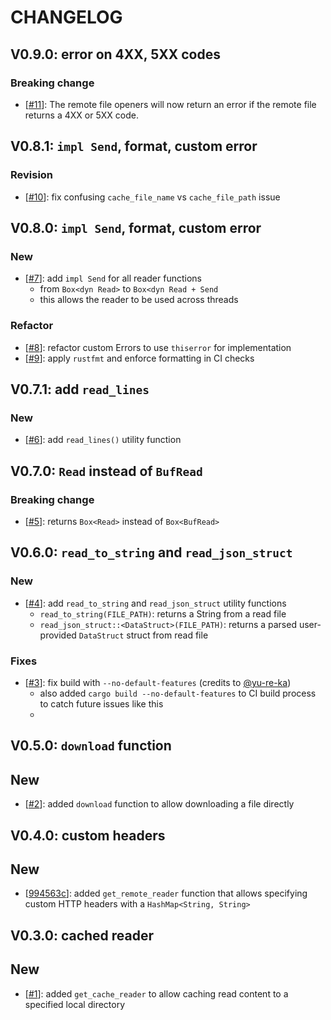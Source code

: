 # CHANGELOG

## V0.9.0: error on 4XX, 5XX codes

### Breaking change

- [[#11](https://github.com/bgpkit/oneio/pull/11)]: The remote file openers will now return an error if the remote file returns a 4XX or 5XX code.

## V0.8.1: `impl Send`, format, custom error

### Revision
- [[#10](https://github.com/bgpkit/oneio/pull/10)]: fix confusing `cache_file_name` vs `cache_file_path` issue

## V0.8.0: `impl Send`, format, custom error

### New
- [[#7](https://github.com/bgpkit/oneio/pull/7)]: add `impl Send` for all reader functions
  - from `Box<dyn Read>` to `Box<dyn Read + Send`
  - this allows the reader to be used across threads

### Refactor

- [[#8](https://github.com/bgpkit/oneio/pull/8)]: refactor custom Errors to use `thiserror` for implementation
- [[#9](https://github.com/bgpkit/oneio/pull/9)]: apply `rustfmt` and enforce formatting in CI checks



## V0.7.1: add `read_lines`

### New

- [[#6](https://github.com/bgpkit/oneio/pull/6)]: add `read_lines()` utility function

## V0.7.0: `Read` instead of `BufRead`

### Breaking change

- [[#5](https://github.com/bgpkit/oneio/pull/5)]: returns `Box<Read>` instead of `Box<BufRead>`



## V0.6.0: `read_to_string` and `read_json_struct`

### New

- [[#4](https://github.com/bgpkit/oneio/pull/4)]: add `read_to_string` and `read_json_struct` utility functions
  - `read_to_string(FILE_PATH)`: returns a String from a read file
  - `read_json_struct::<DataStruct>(FILE_PATH)`: returns a parsed user-provided `DataStruct` struct from read file

### Fixes

- [[#3](https://github.com/bgpkit/oneio/pull/3)]: fix build with `--no-default-features` (credits to [@yu-re-ka](https://github.com/yu-re-ka))
  - also added `cargo build --no-default-features` to CI build process to catch future issues like this
  - 


## V0.5.0: `download` function

## New 

- [[#2](https://github.com/bgpkit/oneio/pull/2)]: added `download` function to allow downloading a file directly

## V0.4.0: custom headers

## New

- [[994563c](https://github.com/bgpkit/oneio/commit/994563cb00b344ab94f1ee6617e574d689327c2e)]: added `get_remote_reader` function that allows specifying custom HTTP headers with a `HashMap<String, String>`



## V0.3.0: cached reader

## New

- [[#1](https://github.com/bgpkit/oneio/pull/1)]: added `get_cache_reader` to allow caching read content to a specified local directory